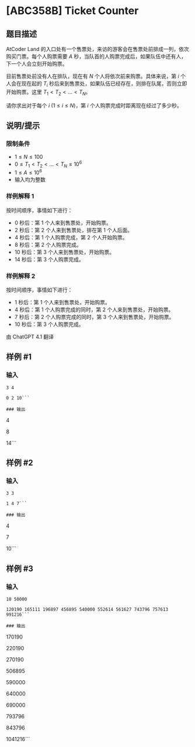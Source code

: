 # [ABC358B] Ticket Counter

## 题目描述

AtCoder Land 的入口处有一个售票处，来访的游客会在售票处前排成一列，依次购买门票。每个人购票需要 $A$ 秒，当队首的人购票完成后，如果队伍中还有人，下一个人会立刻开始购票。

目前售票处前没有人在排队，现在有 $N$ 个人将依次前来购票。具体来说，第 $i$ 个人会在现在起的 $T_i$ 秒后来到售票处，如果队伍已经存在，则排在队尾，否则立即开始购票。这里 $T_1 < T_2 < \dots < T_N$。

请你求出对于每个 $i\ (1\leq i\leq N)$，第 $i$ 个人购票完成时距离现在经过了多少秒。

## 说明/提示

### 限制条件

- $1\leq N \leq 100$
- $0\leq T_1 < T_2 < \dots < T_N \leq 10^6$
- $1\leq A \leq 10^6$
- 输入均为整数

### 样例解释 1

按时间顺序，事情如下进行：

- $0$ 秒后：第 $1$ 个人来到售票处，开始购票。
- $2$ 秒后：第 $2$ 个人来到售票处，排在第 $1$ 个人后面。
- $4$ 秒后：第 $1$ 个人购票完成，第 $2$ 个人开始购票。
- $8$ 秒后：第 $2$ 个人购票完成。
- $10$ 秒后：第 $3$ 个人来到售票处，开始购票。
- $14$ 秒后：第 $3$ 个人购票完成。

### 样例解释 2

按时间顺序，事情如下进行：

- $1$ 秒后：第 $1$ 个人来到售票处，开始购票。
- $4$ 秒后：第 $1$ 个人购票完成的同时，第 $2$ 个人来到售票处，开始购票。
- $7$ 秒后：第 $2$ 个人购票完成的同时，第 $3$ 个人来到售票处，开始购票。
- $10$ 秒后：第 $3$ 个人购票完成。

由 ChatGPT 4.1 翻译

## 样例 #1

### 输入

```
3 4
0 2 10```

### 输出

```
4
8
14```

## 样例 #2

### 输入

```
3 3
1 4 7```

### 输出

```
4
7
10```

## 样例 #3

### 输入

```
10 50000
120190 165111 196897 456895 540000 552614 561627 743796 757613 991216```

### 输出

```
170190
220190
270190
506895
590000
640000
690000
793796
843796
1041216```

